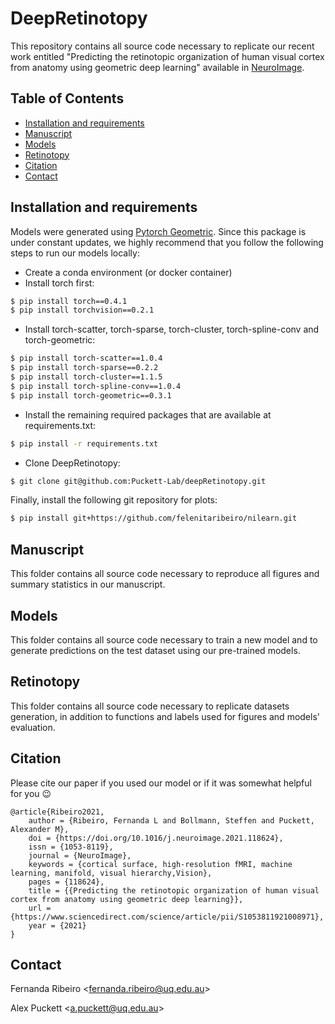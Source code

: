 # DeepRetinotopy

This repository contains all source code necessary to replicate our recent work entitled "Predicting the retinotopic organization of human visual cortex from anatomy using geometric deep learning" available in [NeuroImage](https://www.sciencedirect.com/science/article/pii/S1053811921008971).

## Table of Contents
* [Installation and requirements](#installation-and-requirements)
* [Manuscript](#manuscript)
* [Models](#models)
* [Retinotopy](#retinotopy)
* [Citation](#citation)
* [Contact](#contact)


## Installation and requirements 

Models were generated using [Pytorch Geometric](https://pytorch-geometric.readthedocs.io/en/latest/). Since this package is under constant updates, we highly recommend that 
you follow the following steps to run our models locally:

- Create a conda environment (or docker container)
- Install torch first:
		
```bash
$ pip install torch==0.4.1    
$ pip install torchvision==0.2.1
```
	
	
- Install torch-scatter, torch-sparse, torch-cluster, torch-spline-conv and torch-geometric:

```bash
$ pip install torch-scatter==1.0.4
$ pip install torch-sparse==0.2.2
$ pip install torch-cluster==1.1.5
$ pip install torch-spline-conv==1.0.4
$ pip install torch-geometric==0.3.1
```

- Install the remaining required packages that are available at requirements.txt: 

```bash
$ pip install -r requirements.txt
```   
    
- Clone DeepRetinotopy:
```bash
$ git clone git@github.com:Puckett-Lab/deepRetinotopy.git
```   

Finally, install the following git repository for plots:
```bash
$ pip install git+https://github.com/felenitaribeiro/nilearn.git
```
    


## Manuscript

This folder contains all source code necessary to reproduce all figures and summary statistics in our manuscript.

## Models

This folder contains all source code necessary to train a new model and to generate predictions on the test dataset 
using our pre-trained models.

## Retinotopy

This folder contains all source code necessary to replicate datasets generation, in addition to functions and labels 
used for figures and models' evaluation. 

## Citation

Please cite our paper if you used our model or if it was somewhat helpful for you :wink:

	@article{Ribeiro2021,
		author = {Ribeiro, Fernanda L and Bollmann, Steffen and Puckett, Alexander M},
		doi = {https://doi.org/10.1016/j.neuroimage.2021.118624},
		issn = {1053-8119},
		journal = {NeuroImage},
		keywords = {cortical surface, high-resolution fMRI, machine learning, manifold, visual hierarchy,Vision},
		pages = {118624},
		title = {{Predicting the retinotopic organization of human visual cortex from anatomy using geometric deep learning}},
		url = {https://www.sciencedirect.com/science/article/pii/S1053811921008971},
		year = {2021}
	}


## Contact
Fernanda Ribeiro <[fernanda.ribeiro@uq.edu.au](fernanda.ribeiro@uq.edu.au)>

Alex Puckett <[a.puckett@uq.edu.au](a.puckett@uq.edu.au)>
